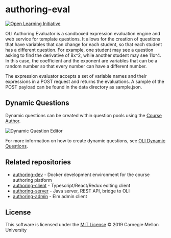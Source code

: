 # authoring-eval

[![Open Learning Initiative](https://oli.cmu.edu/wp-content/uploads/2018/10/oli-logo-78px-high-1.svg)](http://oli.cmu.edu/)

OLI Authoring Evaluator is a sandboxed expression evaluation engine and web service for template questions. It allows for the creation of questions that have variables that can change for each student, so that each student has a different question. For example, one student may see a question asking to find the derivative of 8x^2, while another student may see 11x^4. In this case, the coefficient and the exponent are variables that can be a random number so that every number can have a different number.

The expression evaluator accepts a set of variable names and their expressions in a POST request and returns the evaluations. A sample of the POST payload can be found in the data directory as sample.json.

## Dynamic Questions
Dynamic questions can be created within question pools using the [Course Author](https://echo.oli.cmu.edu).

![Dynamic Question Editor](https://docs.oli.cmu.edu/dynamic-questions/img/variable_editor_example.png)

For more information on how to create dynamic questions, see [OLI Dynamic Questions](https://docs.oli.cmu.edu/dynamic-questions/).

## Related repositories
* [authoring-dev](https://github.com/Simon-Initiative/authoring-dev) - Docker development environment for the course authoring platform
* [authoring-client](https://github.com/Simon-Initiative/authoring-client) - Typescript/React/Redux editing client
* [authoring-server](https://github.com/Simon-Initiative/authoring-server) - Java server, REST API, bridge to OLI
* [authoring-admin](https://github.com/Simon-Initiative/authoring-admin) - Elm admin client

## License
This software is licensed under the [MIT License](./LICENSE) © 2019 Carnegie Mellon University
